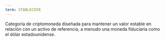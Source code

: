 ```yaml
---
term: STABLECOIN
---
```


Categoría de criptomoneda diseñada para mantener un valor estable en relación con un activo de referencia, a menudo una moneda fiduciaria como el dólar estadounidense.